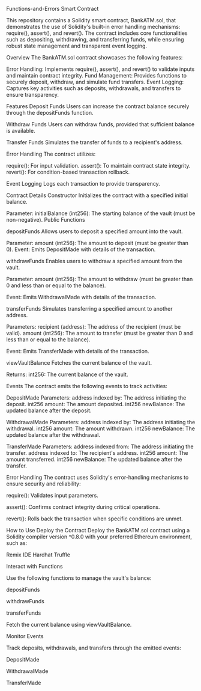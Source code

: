 Functions-and-Errors Smart Contract


This repository contains a Solidity smart contract, BankATM.sol, that demonstrates the use of Solidity's built-in error handling mechanisms: require(), assert(), and revert(). The contract includes core functionalities such as depositing, withdrawing, and transferring funds, while ensuring robust state management and transparent event logging.



Overview
The BankATM.sol contract showcases the following features:



Error Handling: Implements require(), assert(), and revert() to validate inputs and maintain contract integrity.
Fund Management: Provides functions to securely deposit, withdraw, and simulate fund transfers.
Event Logging: Captures key activities such as deposits, withdrawals, and transfers to ensure transparency.


Features
Deposit Funds
Users can increase the contract balance securely through the depositFunds function.


Withdraw Funds
Users can withdraw funds, provided that sufficient balance is available.


Transfer Funds
Simulates the transfer of funds to a recipient's address.


Error Handling
The contract utilizes:


require(): For input validation.
assert(): To maintain contract state integrity.
revert(): For condition-based transaction rollback.


Event Logging
Logs each transaction to provide transparency.



Contract Details
Constructor
Initializes the contract with a specified initial balance.



Parameter:
initialBalance (int256): The starting balance of the vault (must be non-negative).
Public Functions


depositFunds
Allows users to deposit a specified amount into the vault.

Parameter:
amount (int256): The amount to deposit (must be greater than 0).
Event:
Emits DepositMade with details of the transaction.


withdrawFunds
Enables users to withdraw a specified amount from the vault.

Parameter:
amount (int256): The amount to withdraw (must be greater than 0 and less than or equal to the balance).

Event:
Emits WithdrawalMade with details of the transaction.


transferFunds
Simulates transferring a specified amount to another address.

Parameters:
recipient (address): The address of the recipient (must be valid).
amount (int256): The amount to transfer (must be greater than 0 and less than or equal to the balance).

Event:
Emits TransferMade with details of the transaction.


viewVaultBalance
Fetches the current balance of the vault.


Returns:
int256: The current balance of the vault.

Events
The contract emits the following events to track activities:



DepositMade
Parameters:
address indexed by: The address initiating the deposit.
int256 amount: The amount deposited.
int256 newBalance: The updated balance after the deposit.


WithdrawalMade
Parameters:
address indexed by: The address initiating the withdrawal.
int256 amount: The amount withdrawn.
int256 newBalance: The updated balance after the withdrawal.


TransferMade
Parameters:
address indexed from: The address initiating the transfer.
address indexed to: The recipient's address.
int256 amount: The amount transferred.
int256 newBalance: The updated balance after the transfer.


Error Handling
The contract uses Solidity's error-handling mechanisms to ensure security and reliability:


require(): Validates input parameters.

assert(): Confirms contract integrity during critical operations.

revert(): Rolls back the transaction when specific conditions are unmet.

How to Use
Deploy the Contract
Deploy the BankATM.sol contract using a Solidity compiler version ^0.8.0 with your preferred Ethereum environment, such as:

Remix IDE
Hardhat
Truffle


Interact with Functions

Use the following functions to manage the vault's balance:

depositFunds

withdrawFunds

transferFunds

Fetch the current balance using viewVaultBalance.

Monitor Events

Track deposits, withdrawals, and transfers through the emitted events:


DepositMade

WithdrawalMade

TransferMade
